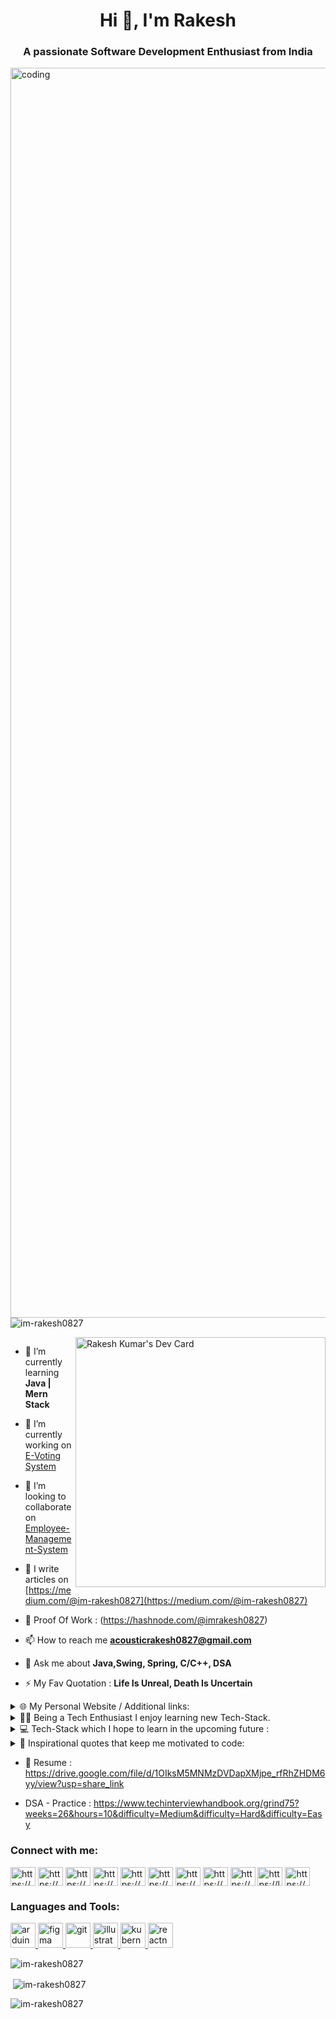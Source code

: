 <h1 align="center">Hi 👋, I'm Rakesh</h1>
<h3 align="center">A passionate Software Development Enthusiast from India</h3>
<div>
    <img align="left" alt="coding" width="2000"
    src="https://hnwebmarketingseo.files.wordpress.com/2018/06/giphy.gif?w=1108">
<p align="left"> <img
        src="https://komarev.com/ghpvc/?username=im-rakesh0827&label=Profile%20views&color=0e75b6&style=flat"
        alt="im-rakesh0827" /> </p>
</div>
<div>
    <a href="https://app.daily.dev/im_rakesh0827"><img
        src="https://api.daily.dev/devcards/af8267d7f3354450901bc26ab429a635.png?r=8qq" width="400" align="right"
        alt="Rakesh Kumar's Dev Card" /></a>
</div>

<p align="left"> <a href="https://twitter.com/" target="blank"><img
            src="https://img.shields.io/twitter/follow/?logo=twitter&style=for-the-badge" alt="" /></a> </p>

- 🌱 I’m currently learning **Java | Mern Stack**

- 🔭 I’m currently working on [E-Voting System](https://github.com/im-rakesh0827/E-Voting-System)

- 👯 I’m looking to collaborate on
[Employee-Management-System](https://github.com/im-rakesh0827/Employee-Management-System)

<!-- - 🤝 I’m looking for help with [E-Voting System](https://github.com/im-rakesh0827/E-Voting-System) -->

- 📝 I write articles on [https://medium.com/@im-rakesh0827](https://medium.com/@im-rakesh0827)

- 📄 Proof Of Work : (https://hashnode.com/@imrakesh0827)

- 📫 How to reach me **acousticrakesh0827@gmail.com**

- 💬 Ask me about **Java,Swing, Spring, C/C++, DSA**

- ⚡ My Fav Quotation : **Life Is Unreal, Death Is Uncertain**

<details>
    <summary>🌐 My Personal Website / Additional links: </summary>
    <br />
    <div>
        <a href="https://github.com/im-rakesh0827"><img
                src="https://img.shields.io/badge/Personal Site-100000?style=for-the-badge&logo=github&logoColor=white" /></a>
        <a href="https://im-rakesh0827.github.io/Portfolio-Website/"><img
                src="https://img.shields.io/badge/Scratch%20Portfolio-4D97FF?style=for-the-badge&logo=Scratch&logoColor=white" /></a>
    </div>
</details>

<details>
    <summary>
        👨‍💻 Being a Tech Enthusiast I enjoy learning new Tech-Stack.
    </summary>
    <br />
    <div>
        <img src="https://img.shields.io/badge/Java-007ACC?style=for-the-badge&logo=java&logoColor=white" />
        <img src="https://img.shields.io/badge/CPP-007ACC?style=for-the-badge&logo=cplusplus&logoColor=white" />
        <img src="https://img.shields.io/badge/MySQL-478CBF?style=for-the-badge&logo=mysql&logoColor=white" />
        <img src="https://img.shields.io/badge/HTML5-F16529?style=for-the-badge&logo=html5&logoColor=white" />
        <img src="https://img.shields.io/badge/CSS3-1572B6?style=for-the-badge&logo=css&logoColor=white" />
        <img src="https://img.shields.io/badge/JavaScript-F7DF1E?style=for-the-badge&logo=javascript&logoColor=white" />
        <img src="https://img.shields.io/badge/Spring-007ACC?style=for-the-badge&logo=Spring-007ACC&logoColor=white" />
        <img
            src="https://img.shields.io/badge/Spring Boot-007ACC?style=for-the-badge&logo=spring-boot&logoColor=white" />
        <img src="https://img.shields.io/badge/Netlify-00C7B7?style=for-the-badge&logo=netlify&logoColor=white" />
        <img src="https://img.shields.io/badge/Heroku-430098?style=for-the-badge&logo=heroku&logoColor=white" />
        <img src="https://img.shields.io/badge/Git-F05032?style=for-the-badge&logo=git&logoColor=white" />
        <img src="https://img.shields.io/badge/Postman-FF6C37?style=for-the-badge&logo=Postman&logoColor=white" />
        <img
            src="https://img.shields.io/badge/IntelliJ%20Idea-0078D4?style=for-the-badge&logo=IntelliJ&logoColor=white" />
        <img
            src="https://img.shields.io/badge/VS%20Code-0078D4?style=for-the-badge&logo=visual%20studio%20code&logoColor=white" />
    </div>
</details>

<details>
    <summary>
        💻 Tech-Stack which I hope to learn in the upcoming future :
    </summary>
    <br />
    <div>
        <img src="https://img.shields.io/badge/React-20232A?style=for-the-badge&logo=react&logoColor=white" />
        <img src="https://img.shields.io/badge/Express.js-404D59?style=for-the-badge&logo=express&logoColor=white" />
        <img src="https://img.shields.io/badge/Node.js-43853D?style=for-the-badge&logo=node.js&logoColor=white" />
        <img src="https://img.shields.io/badge/Bootstrap-563D7C?style=for-the-badge&logo=bootstrap&logoColor=white" />
        <img src="https://img.shields.io/badge/Material%20UI-007FFF?style=for-the-badge&logo=mui&logoColor=white" />
        <img src="https://img.shields.io/badge/Next.js-000000?style=for-the-badge&logo=nextdotjs&logoColor=white" />
        <img src="https://img.shields.io/badge/Firebase-FF9900?style=for-the-badge&logo=firebase&logoColor=white" />
        <img src="https://img.shields.io/badge/AI/ML-262c3e?style=for-the-badge&logo=probot&logoColor=white" />
        <img src="https://img.shields.io/badge/Swift-FA7343?style=for-the-badge&logo=swift&logoColor=white" />
        <img
            src="https://img.shields.io/badge/Swift%20Playgrounds-FA7343?style=for-the-badge&logo=swift&logoColor=white" />
        <img src="https://img.shields.io/badge/Python-239120?style=for-the-badge&logo=python&logoColor=white" />
        <img src="https://img.shields.io/badge/React_Native-20232A?style=for-the-badge&logo=react&logoColor=61DAFB" />
        <img src="https://img.shields.io/badge/Redux-593D88?style=for-the-badge&logo=redux&logoColor=white">
        <img src="https://img.shields.io/badge/storybook-FF4785?style=for-the-badge&logo=storybook&logoColor=white">
        <img src="https://img.shields.io/badge/Gatsby-663399?style=for-the-badge&logo=gatsby&logoColor=white" />
        <img
            src="https://img.shields.io/badge/Semantic%20UI-35BDB2?style=for-the-badge&logo=semanticuireact&logoColor=white" />
        <img src="https://img.shields.io/badge/Dart-0175C2?style=for-the-badge&logo=dart&logoColor=white" />
        <img src="https://img.shields.io/badge/Flutter-02569B?style=for-the-badge&logo=flutter&logoColor=white" />
        <img src="https://img.shields.io/badge/Ruby-CC342D?style=for-the-badge&logo=ruby&logoColor=white" />
        <img
            src="https://img.shields.io/badge/Ruby_on_Rails-CC0000?style=for-the-badge&logo=ruby-on-rails&logoColor=white" />
        <img src="https://img.shields.io/badge/Twine-1ED760?style=for-the-badge&logo=payoneer&logoColor=white" />
        <img
            src="https://img.shields.io/badge/Sugarcube-F34E68?style=for-the-badge&logo=hack-the-box&logoColor=white" />
        <img src="https://img.shields.io/badge/Phaser.js-F15B2A?style=for-the-badge&logo=starship&logoColor=white" />
        <img src="https://img.shields.io/badge/GDevelop-007DB8?style=for-the-badge&logo=Gitee&logoColor=white" />
        <img src="https://img.shields.io/badge/Solidity-e6e6e6?style=for-the-badge&logo=solidity&logoColor=black" />
        <a href="https://ethereum.org/en/web3/"><img src="https://img.shields.io/badge/Web3.js-F16822?style=for-the-badge&logo=web3.js&logoColor=white" /></a>
        <img src="https://img.shields.io/badge/Supabase-181818?style=for-the-badge&logo=supabase&logoColor=white" />
    </div>
</details>



<details>
    <summary>💬 Inspirational quotes that keep me motivated to code:</summary>
    <br />
    <ul>
        <li id="quote2021">
            <i>
                The key to success in life is having that lifelong passion for learning that extends beyond good grades
                &
                test scores. @2022 🎓
            </i>
        </li>
        <br />
        <li id="quote2022">
            <i>
                To become a great software developer, you must continuously read, learn, and code 📚.
            </i>
        </li>
        <br />
        <li id="quote2023">
            <i>
                Software development changed my life. Now, I want to use software development to change the lives of
                others.
            </i>
        </li>
    </ul>
</details>

- 📄 Resume : https://drive.google.com/file/d/1OIksM5MNMzDVDapXMjpe_rfRhZHDM6yy/view?usp=share_link

- DSA - Practice : https://www.techinterviewhandbook.org/grind75?weeks=26&hours=10&difficulty=Medium&difficulty=Hard&difficulty=Easy

<h3 align="left">Connect with me:</h3>
<p align="left">
    <a href="https://linkedin.com/in/https://www.linkedin.com/in/im-rakesh0827/" target="blank"><img align="center"
            src="https://raw.githubusercontent.com/rahuldkjain/github-profile-readme-generator/master/src/images/icons/Social/linked-in-alt.svg"
            alt="https://www.linkedin.com/in/im-rakesh0827/" height="30" width="40" /></a>
    <a href="https://stackoverflow.com/users/https://stackoverflow.com/users/13960854/rakesh-kumar" target="blank"><img
            align="center"
            src="https://raw.githubusercontent.com/rahuldkjain/github-profile-readme-generator/master/src/images/icons/Social/stack-overflow.svg"
            alt="https://stackoverflow.com/users/13960854/rakesh-kumar" height="30" width="40" /></a>
    <a href="https://kaggle.com/https://www.kaggle.com/imrakesh0827" target="blank"><img align="center"
            src="https://raw.githubusercontent.com/rahuldkjain/github-profile-readme-generator/master/src/images/icons/Social/kaggle.svg"
            alt="https://www.kaggle.com/imrakesh0827" height="30" width="40" /></a>
    <a href="https://fb.com/https://www.facebook.com/im.rakesh0827" target="blank"><img align="center"
            src="https://raw.githubusercontent.com/rahuldkjain/github-profile-readme-generator/master/src/images/icons/Social/facebook.svg"
            alt="https://www.facebook.com/im.rakesh0827" height="30" width="40" /></a>
    <a href="https://instagram.com/https://www.instagram.com/im_rakesh0827/" target="blank"><img align="center"
            src="https://raw.githubusercontent.com/rahuldkjain/github-profile-readme-generator/master/src/images/icons/Social/instagram.svg"
            alt="https://www.instagram.com/im_rakesh0827/" height="30" width="40" /></a>
    <a href="https://hashnode.com/https://hashnode.com/@imrakesh0827" target="blank"><img align="center"
            src="https://raw.githubusercontent.com/rahuldkjain/github-profile-readme-generator/master/src/images/icons/Social/hashnode.svg"
            alt="https://hashnode.com/@imrakesh0827" height="30" width="40" /></a>
    <a href="https://medium.com/https://medium.com/@im-rakesh0827" target="blank"><img align="center"
            src="https://raw.githubusercontent.com/rahuldkjain/github-profile-readme-generator/master/src/images/icons/Social/medium.svg"
            alt="https://medium.com/@im-rakesh0827" height="30" width="40" /></a>
    <a href="https://www.codechef.com/users/https://www.codechef.com/users/rakesh_0827" target="blank"><img
            align="center" src="https://cdn.jsdelivr.net/npm/simple-icons@3.1.0/icons/codechef.svg"
            alt="https://www.codechef.com/users/rakesh_0827" height="30" width="40" /></a>
    <a href="https://www.hackerrank.com/https://www.hackerrank.com/im_rakesh0827" target="blank"><img align="center"
            src="https://raw.githubusercontent.com/rahuldkjain/github-profile-readme-generator/master/src/images/icons/Social/hackerrank.svg"
            alt="https://www.hackerrank.com/im_rakesh0827" height="30" width="40" /></a>
    <a href="https://www.leetcode.com/https://leetcode.com/im_rakesh0827/" target="blank"><img align="center"
            src="https://raw.githubusercontent.com/rahuldkjain/github-profile-readme-generator/master/src/images/icons/Social/leet-code.svg"
            alt="https://leetcode.com/im_rakesh0827/" height="30" width="40" /></a>
    <a href="https://auth.geeksforgeeks.org/user/https://auth.geeksforgeeks.org/user/im_rakesh0827/" target="blank"><img
            align="center"
            src="https://raw.githubusercontent.com/rahuldkjain/github-profile-readme-generator/master/src/images/icons/Social/geeks-for-geeks.svg"
            alt="https://auth.geeksforgeeks.org/user/im_rakesh0827/" height="30" width="40" /></a>
</p>


<h3 align="left">Languages and Tools:</h3>
<p align="left">
    <a href="https://www.arduino.cc/" target="_blank" rel="noreferrer"> <img
            src="https://cdn.worldvectorlogo.com/logos/arduino-1.svg" alt="arduino" width="40" height="40" />
    </a>
    <a href="https://www.figma.com/" target="_blank" rel="noreferrer"> <img
            src="https://www.vectorlogo.zone/logos/figma/figma-icon.svg" alt="figma" width="40" height="40" /> </a> <a
        href="https://git-scm.com/" target="_blank" rel="noreferrer">
        <img src="https://www.vectorlogo.zone/logos/git-scm/git-scm-icon.svg" alt="git" width="40" height="40" /> </a>
    <a href="https://www.adobe.com/in/products/illustrator.html" target="_blank" rel="noreferrer"> <img
            src="https://www.vectorlogo.zone/logos/adobe_illustrator/adobe_illustrator-icon.svg" alt="illustrator"
            width="40" height="40" /> </a>
    <a href="https://kubernetes.io" target="_blank" rel="noreferrer"> <img
            src="https://www.vectorlogo.zone/logos/kubernetes/kubernetes-icon.svg" alt="kubernetes" width="40"
            height="40" /> </a>
    <a href="https://reactnative.dev/" target="_blank" rel="noreferrer"> <img
            src="https://reactnative.dev/img/header_logo.svg" alt="reactnative" width="40" height="40" /> </a>
<p><img align="center" src="https://github-readme-streak-stats.herokuapp.com/?user=im-rakesh0827&"
        alt="im-rakesh0827" /></p>

<p>&nbsp;<img align="center"
        src="https://github-readme-stats.vercel.app/api?username=im-rakesh0827&show_icons=true&locale=en"
        alt="im-rakesh0827" /></p>

<p><img align="left"
        src="https://github-readme-stats.vercel.app/api/top-langs?username=im-rakesh0827&show_icons=true&locale=en&layout=compact"
        alt="im-rakesh0827" /></p>
